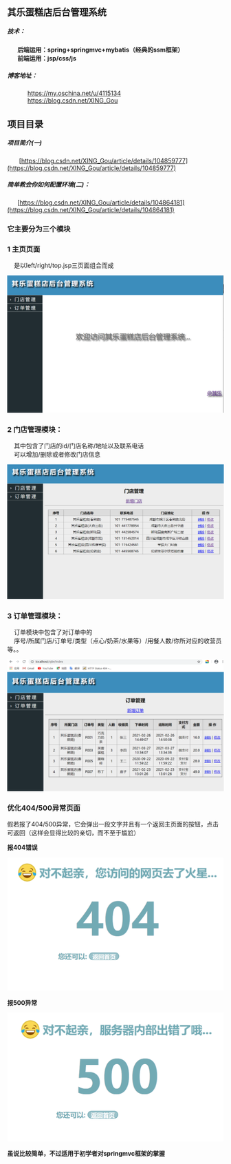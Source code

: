 ## 其乐蛋糕店后台管理系统
##### 技术：
&nbsp;&nbsp;&nbsp;&nbsp;&nbsp;&nbsp;**后端运用：spring+springmvc+mybatis（经典的ssm框架）**  
&nbsp;&nbsp;&nbsp;&nbsp;&nbsp;&nbsp;**前端运用：jsp/css/js**    
##### 博客地址：
&nbsp;&nbsp;&nbsp;&nbsp;&nbsp;&nbsp;&nbsp;&nbsp;&nbsp;&nbsp;&nbsp;&nbsp;https://my.oschina.net/u/4115134    
&nbsp;&nbsp;&nbsp;&nbsp;&nbsp;&nbsp;&nbsp;&nbsp;&nbsp;&nbsp;&nbsp;&nbsp;https://blog.csdn.net/XING_Gou

## 项目目录
##### 项目简介(一)
&nbsp;&nbsp;&nbsp;&nbsp;&nbsp;&nbsp; [https://blog.csdn.net/XING_Gou/article/details/104859777](https://blog.csdn.net/XING_Gou/article/details/104859777)
##### 简单教会你如何配置环境(二)：
&nbsp;&nbsp;&nbsp;&nbsp;&nbsp;&nbsp;[https://blog.csdn.net/XING_Gou/article/details/104864181](https://blog.csdn.net/XING_Gou/article/details/104864181)
 

### 它主要分为三个模块
### 1 主页页面
&nbsp;&nbsp;&nbsp;&nbsp;是以left/right/top.jsp三页面组合而成  

![主页](https://github.com/XINGGou/qile/blob/master/image/745.png)

### 2  门店管理模块：  
&nbsp;&nbsp;&nbsp;&nbsp;其中包含了门店的id/门店名称/地址以及联系电话  
&nbsp;&nbsp;&nbsp;&nbsp;可以增加/删除或者修改门店信息    

![门店](https://github.com/XINGGou/qile/blob/master/image/00.png)  

### 3 订单管理模块：  
&nbsp;&nbsp;&nbsp;&nbsp;订单模块中包含了对订单中的  
&nbsp;&nbsp;&nbsp;&nbsp;序号/所属门店/订单号/类型（点心/奶茶/水果等）/用餐人数/你所对应的收营员等。。  

![订单](https://github.com/XINGGou/qile/blob/master/image/726.png)  
  
### 优化404/500异常页面
假若报了404/500异常，它会弹出一段文字并且有一个返回主页面的按钮，点击可返回（这样会显得比较的亲切，而不至于尴尬）  

**报404错误**

![404](https://github.com/XINGGou/qile/blob/master/image/404.png)

**报500异常**

![500](https://github.com/XINGGou/qile/blob/master/image/500.png)

**虽说比较简单，不过适用于初学者对springmvc框架的掌握**
